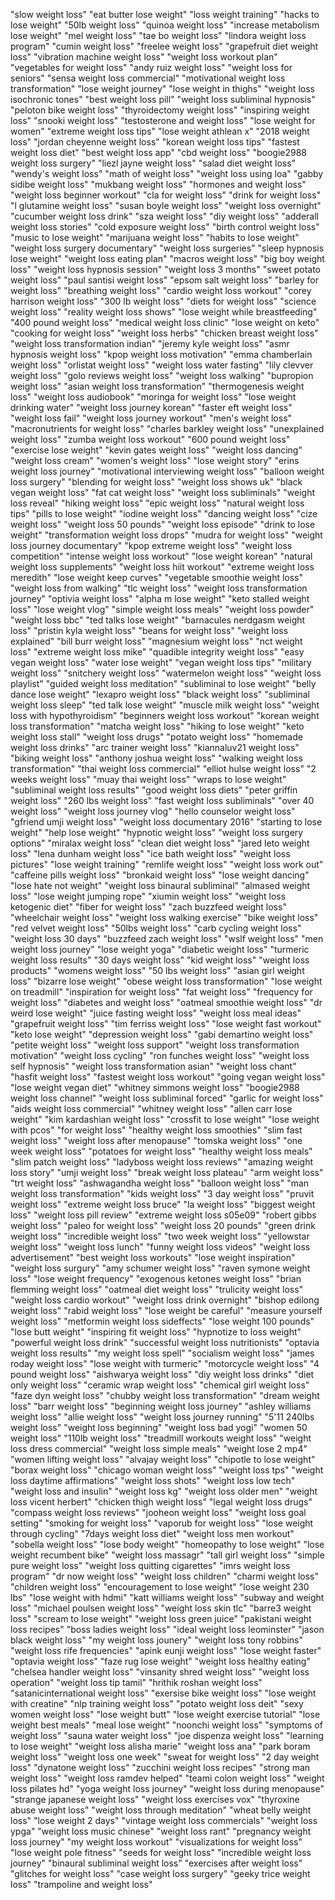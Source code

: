 "slow weight loss"
"eat butter lose weight"
"loss weight training"
"hacks to lose weight"
"50lb weight loss"
"quinoa weight loss"
"increase metabolism lose weight"
"mel weight loss"
"tae bo weight loss"
"lindora weight loss program"
"cumin weight loss"
"freelee weight loss"
"grapefruit diet weight loss"
"vibration machine weight loss"
"weight loss workout plan"
"vegetables for weight loss"
"andy ruiz weight loss"
"weight loss for seniors"
"sensa weight loss commercial"
"motivational weight loss transformation"
"lose weight journey"
"lose weight in thighs"
"weight loss isochronic tones"
"best weight loss pill"
"weight loss subliminal hypnosis"
"peloton bike weight loss"
"thyroidectomy weight loss"
"inspiring weight loss"
"snooki weight loss"
"testosterone and weight loss"
"lose weight for women"
"extreme weight loss tips"
"lose weight athlean x"
"2018 weight loss"
"jordan cheyenne weight loss"
"korean weight loss tips"
"fastest weight loss diet"
"best weight loss app"
"cbd weight loss"
"boogie2988 weight loss surgery"
"liezl jayne weight loss"
"salad diet weight loss"
"wendy's weight loss"
"math of weight loss"
"weight loss using loa"
"gabby sidibe weight loss"
"mukbang weight loss"
"hormones and weight loss"
"weight loss beginner workout"
"cla for weight loss"
"drink for weight loss"
"l glutamine weight loss"
"susan boyle weight loss"
"weight loss overnight"
"cucumber weight loss drink"
"sza weight loss"
"diy weight loss"
"adderall weight loss stories"
"cold exposure weight loss"
"birth control weight loss"
"music to lose weight"
"marijuana weight loss"
"habits to lose weight"
"weight loss surgery documentary"
"weight loss surgeries"
"sleep hypnosis lose weight"
"weight loss eating plan"
"macros weight loss"
"big boy weight loss"
"weight loss hypnosis session"
"weight loss 3 months"
"sweet potato weight loss"
"paul santisi weight loss"
"epsom salt weight loss"
"barley for weight loss"
"breathing weight loss"
"cardio weight loss workout"
"corey harrison weight loss"
"300 lb weight loss"
"diets for weight loss"
"science weight loss"
"reality weight loss shows"
"lose weight while breastfeeding"
"400 pound weight loss"
"medical weight loss clinic"
"lose weight on keto"
"cooking for weight loss"
"weight loss herbs"
"chicken breast weight loss"
"weight loss transformation indian"
"jeremy kyle weight loss"
"asmr hypnosis weight loss"
"kpop weight loss motivation"
"emma chamberlain weight loss"
"orlistat weight loss"
"weight loss water fasting"
"lily clevver weight loss"
"golo reviews weight loss"
"weight loss walking"
"bupropion weight loss"
"asian weight loss transformation"
"thermogenesis weight loss"
"weight loss audiobook"
"moringa for weight loss"
"lose weight drinking water"
"weight loss journey korean"
"faster eft weight loss"
"weight loss fail"
"weight loss journey workout"
"men's weight loss"
"macronutrients for weight loss"
"charles barkley weight loss"
"unexplained weight loss"
"zumba weight loss workout"
"600 pound weight loss"
"exercise lose weight"
"kevin gates weight loss"
"weight loss dancing"
"weight loss cream"
"women's weight loss"
"lose weight story"
"erins weight loss journey"
"motivational interviewing weight loss"
"balloon weight loss surgery"
"blending for weight loss"
"weight loss shows uk"
"black vegan weight loss"
"fat cat weight loss"
"weight loss subliminals"
"weight loss reveal"
"hiking weight loss"
"epic weight loss"
"natural weight loss tips"
"pills to lose weight"
"iodine weight loss"
"dancing weight loss"
"cize weight loss"
"weight loss 50 pounds"
"weight loss episode"
"drink to lose weight"
"transformation weight loss drops"
"mudra for weight loss"
"weight loss journey documentary"
"kpop extreme weight loss"
"weight loss competition"
"intense weight loss workout"
"lose weight korean"
"natural weight loss supplements"
"weight loss hiit workout"
"extreme weight loss meredith"
"lose weight keep curves"
"vegetable smoothie weight loss"
"weight loss from walking"
"tlc weight loss"
"weight loss transformation journey"
"optivia weight loss"
"alpha m lose weight"
"keto stalled weight loss"
"lose weight vlog"
"simple weight loss meals"
"weight loss powder"
"weight loss bbc"
"ted talks lose weight"
"barnacules nerdgasm weight loss"
"pristin kyla weight loss"
"beans for weight loss"
"weight loss explained"
"bill burr weight loss"
"magnesium weight loss"
"nct weight loss"
"extreme weight loss mike"
"quadible integrity weight loss"
"easy vegan weight loss"
"water lose weight"
"vegan weight loss tips"
"military weight loss"
"snitchery weight loss"
"watermelon weight loss"
"weight loss playlist"
"guided weight loss meditation"
"subliminal to lose weight"
"belly dance lose weight"
"lexapro weight loss"
"black weight loss"
"subliminal weight loss sleep"
"ted talk lose weight"
"muscle milk weight loss"
"weight loss with hypothyroidism"
"beginners weight loss workout"
"korean weight loss transformation"
"matcha weight loss"
"hiking to lose weight"
"keto weight loss stall"
"weight loss drugs"
"potato weight loss"
"homemade weight loss drinks"
"arc trainer weight loss"
"kiannaluv21 weight loss"
"biking weight loss"
"anthony joshua weight loss"
"walking weight loss transformation"
"thai weight loss commercial"
"elliot hulse weight loss"
"2 weeks weight loss"
"muay thai weight loss"
"wraps to lose weight"
"subliminal weight loss results"
"good weight loss diets"
"peter griffin weight loss"
"260 lbs weight loss"
"fast weight loss subliminals"
"over 40 weight loss"
"weight loss journey vlog"
"hello counselor weight loss"
"gfriend umji weight loss"
"weight loss documentary 2016"
"starting to lose weight"
"help lose weight"
"hypnotic weight loss"
"weight loss surgery options"
"miralax weight loss"
"clean diet weight loss"
"jared leto weight loss"
"lena dunham weight loss"
"ice bath weight loss"
"weight loss pictures"
"lose weight training"
"remlife weight loss"
"weight loss work out"
"caffeine pills weight loss"
"bronkaid weight loss"
"lose weight dancing"
"lose hate not weight"
"weight loss binaural subliminal"
"almased weight loss"
"lose weight jumping rope"
"xiumin weight loss"
"weight loss ketogenic diet"
"fiber for weight loss"
"zach buzzfeed weight loss"
"wheelchair weight loss"
"weight loss walking exercise"
"bike weight loss"
"red velvet weight loss"
"50lbs weight loss"
"carb cycling weight loss"
"weight loss 30 days"
"buzzfeed zach weight loss"
"wslf weight loss"
"men weight loss journey"
"lose weight yoga"
"diabetic weight loss"
"turmeric weight loss results"
"30 days weight loss"
"kid weight loss"
"weight loss products"
"womens weight loss"
"50 lbs weight loss"
"asian girl weight loss"
"bizarre lose weight"
"obese weight loss transformation"
"lose weight on treadmill"
"inspiration for weight loss"
"fat weight loss"
"frequency for weight loss"
"diabetes and weight loss"
"oatmeal smoothie weight loss"
"dr weird lose weight"
"juice fasting weight loss"
"weight loss meal ideas"
"grapefruit weight loss"
"tim ferriss weight loss"
"lose weight fast workout"
"keto lose weight"
"depression weight loss"
"gabi demartino weight loss"
"petite weight loss"
"weight loss support"
"weight loss transformation motivation"
"weight loss cycling"
"ron funches weight loss"
"weight loss self hypnosis"
"weight loss transformation asian"
"weight loss chant"
"hasfit weight loss"
"fastest weight loss workout"
"going vegan weight loss"
"lose weight vegan diet"
"whitney simmons weight loss"
"boogie2988 weight loss channel"
"weight loss subliminal forced"
"garlic for weight loss"
"aids weight loss commercial"
"whitney weight loss"
"allen carr lose weight"
"kim kardashian weight loss"
"crossfit to lose weight"
"lose weight with pcos"
"for weight loss"
"healthy weight loss smoothies"
"slim fast weight loss"
"weight loss after menopause"
"tomska weight loss"
"one week weight loss"
"potatoes for weight loss"
"healthy weight loss meals"
"slim patch weight loss"
"ladyboss weight loss reviews"
"amazing weight loss story"
"umji weight loss"
"break weight loss plateau"
"arm weight loss"
"trt weight loss"
"ashwagandha weight loss"
"balloon weight loss"
"man weight loss transformation"
"kids weight loss"
"3 day weight loss"
"pruvit weight loss"
"extreme weight loss bruce"
"la weight loss"
"biggest weight loss"
"weight loss pill review"
"extreme weight loss s05e09"
"robert gibbs weight loss"
"paleo for weight loss"
"weight loss 20 pounds"
"green drink weight loss"
"incredible weight loss"
"two week weight loss"
"yellowstar weight loss"
"weight loss lunch"
"funny weight loss videos"
"weight loss advertisement"
"best weight loss workouts"
"lose weight inspiration"
"weight loss surgury"
"amy schumer weight loss"
"raven symone weight loss"
"lose weight frequency"
"exogenous ketones weight loss"
"brian flemming weight loss"
"oatmeal diet weight loss"
"trulicity weight loss"
"weight loss cardio workout"
"weight loss drink overnight"
"bishop edilong weight loss"
"rabid weight loss"
"lose weight be careful"
"measure yourself weight loss"
"metformin weight loss sideffects"
"lose weight 100 pounds"
"lose butt weight"
"inspiring fit weight loss"
"hypnotize to loss weight"
"powerful weight loss drink"
"successful weight loss nutritionists"
"optavia weight loss results"
"my weight loss spell"
"socialism weight loss"
"james roday weight loss"
"lose weight with turmeric"
"motorcycle weight loss"
"4 pound weight loss"
"aishwarya weight loss"
"diy weight loss drinks"
"diet only weight loss"
"ceramic wrap weight loss"
"chemical girl weight loss"
"faze dyn weight loss"
"chubby weight loss transformation"
"dream weight loss"
"barr weight loss"
"beginning weight loss journey"
"ashley williams weight loss"
"allie weight loss"
"weight loss journey running"
"5'11 240lbs weight loss"
"weight loss beginning"
"weight loss bad yogi"
"women 50 weight loss"
"110lb weight loss"
"treadmill workouts weight loss"
"weight loss dress commercial"
"weight loss simple meals"
"weight lose 2 mp4"
"women lifting weight loss"
"alvajay weight loss"
"chipotle to lose weight"
"borax weight loss"
"chicago woman weight loss"
"weight loss tps"
"weight loss daytime affirmations"
"weight loss shots"
"weight loss low tech"
"weight loss and insulin"
"weight loss kg"
"weight loss older men"
"weight loss vicent herbert"
"chicken thigh weight loss"
"legal weight loss drugs"
"compass weight loss reviews"
"jooheon weight loss"
"weight loss goal setting"
"smoking for weight loss"
"vaporub for weight loss"
"lose weight through cycling"
"7days weight loss diet"
"weight loss men workout"
"sobella weight loss"
"lose body weight"
"homeopathy to lose weight"
"lose weight recumbent bike"
"weight loss massagr"
"tall girl weight loss"
"simple pure weight loss"
"weight loss quitting cigarettes"
"imrs weight loss program"
"dr now weight loss"
"weight loss children"
"charmi weight loss"
"children weight loss"
"encouragement to lose weight"
"lose weight 230 lbs"
"lose weight with hdmi"
"katt williams weight loss"
"subway and weight loss"
"michael poulsen weight loss"
"weight loss skin tlc"
"barre3 weight loss"
"scream to lose weight"
"weight loss green juice"
"pakistani weight loss recipes"
"boss ladies weight loss"
"ideal weight loss leominster"
"jason black weight loss"
"my weight loss jounery"
"weight loss tony robbins"
"weight loss rife frequencies"
"apink eunji weight loss"
"lose weight faster"
"optavia weight loss"
"faze rug lose weight"
"weight loss healthy eating"
"chelsea handler weight loss"
"vinsanity shred weight loss"
"weight loss operation"
"weight loss tip tamil"
"hrithik roshan weight loss"
"satanicinternational weight loss"
"exersise bike weight loss"
"lose weight with creatine"
"nlp training weight loss"
"potato weight loss deit"
"sexy women weight loss"
"lose weight butt"
"lose weight exercise tutorial"
"lose weight best meals"
"meal lose weight"
"noonchi weight loss"
"symptoms of weight loss"
"sauna water weight loss"
"joe dispenza weight loss"
"learning to lose weight"
"weight loss alisha marie"
"weight loss ana"
"park boram weight loss"
"weight loss one week"
"sweat for weight loss"
"2 day weight loss"
"dynatone weight loss"
"zucchini weight loss recipes"
"strong man weight loss"
"weight loss ramdev helped"
"teami colon weight loss"
"weight loss pilates hd"
"yoga weight loss journey"
"weight loss during menopause"
"strange japanese weight loss"
"weight loss exercises vox"
"thyroxine abuse weight loss"
"weight loss through meditation"
"wheat belly weight loss"
"lose weight 2 days"
"vintage weight loss commercials"
"weight loss ypga"
"weight loss music chinese"
"weight loss rant"
"pregnancy weight loss journey"
"my weight loss workout"
"visualizations for weight loss"
"lose weight pole fitness"
"seeds for weight loss"
"incredible weight loss journey"
"binaural subliminal weight loss"
"exercises after weight loss"
"glitches for weight loss"
"case weight loss surgery"
"geeky trice weight loss"
"trampoline and weight loss"